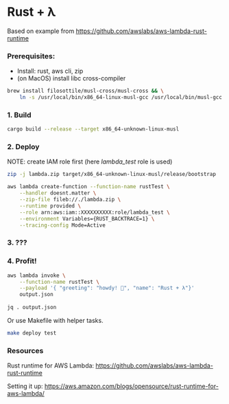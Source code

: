 # Rust + λ 

Based on example from https://github.com/awslabs/aws-lambda-rust-runtime

### Prerequisites:
* Install: rust, aws cli, zip
* (on MacOS) install libc cross-compiler
```sh 
brew install filosottile/musl-cross/musl-cross && \
    ln -s /usr/local/bin/x86_64-linux-musl-gcc /usr/local/bin/musl-gcc
```

### 1. Build
```sh
cargo build --release --target x86_64-unknown-linux-musl 
```

### 2. Deploy
NOTE: create IAM role first (here _lambda_test_ role is used)

```sh
zip -j lambda.zip target/x86_64-unknown-linux-musl/release/bootstrap

aws lambda create-function --function-name rustTest \
    --handler doesnt.matter \
    --zip-file fileb://./lambda.zip \
    --runtime provided \
    --role arn:aws:iam::XXXXXXXXXX:role/lambda_test \
    --environment Variables={RUST_BACKTRACE=1} \
    --tracing-config Mode=Active
```

### 3. ???

### 4. Profit!
```sh 
aws lambda invoke \
    --function-name rustTest \
    --payload '{ "greeting": "howdy! 🤙", "name": "Rust + λ"}'
    output.json
    
jq . output.json
```

Or use Makefile with helper tasks.
```sh 
make deploy test
```

### Resources
Rust runtime for AWS Lambda: https://github.com/awslabs/aws-lambda-rust-runtime

Setting it up: https://aws.amazon.com/blogs/opensource/rust-runtime-for-aws-lambda/

